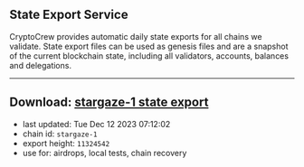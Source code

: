 ## State Export Service
CryptoCrew provides automatic daily state exports for all chains we validate. State export files can be used as genesis files and are a snapshot of the current blockchain state, including all validators, accounts, balances and delegations.

---
**Download: [stargaze-1 state export](https://dl.ccvalidators.com/SERVICE/stargaze/stargaze-1_export_11324542.json)**
---

- last updated: Tue Dec 12 2023 07:12:02
- chain id: `stargaze-1`
- export height: `11324542`
- use for: airdrops, local tests, chain recovery

